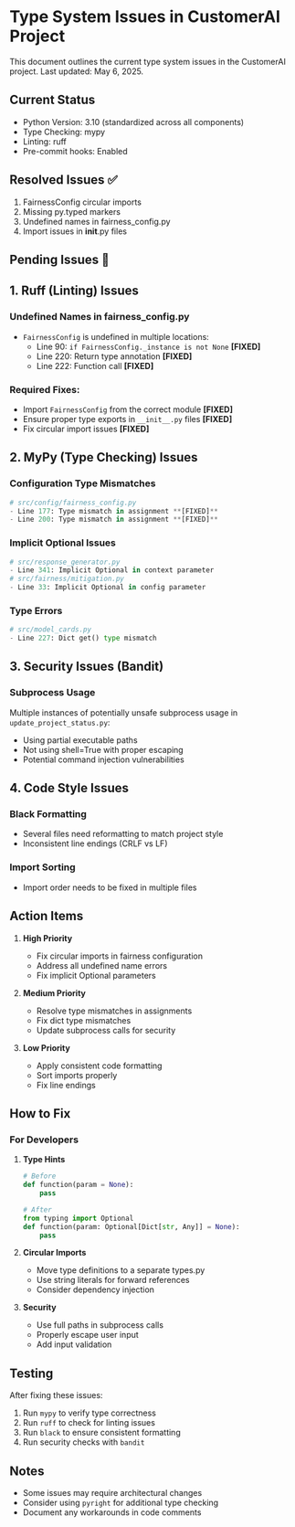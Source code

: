 # Type System Issues in CustomerAI Project

This document outlines the current type system issues in the CustomerAI project. Last updated: May 6, 2025.

## Current Status

- Python Version: 3.10 (standardized across all components)
- Type Checking: mypy
- Linting: ruff
- Pre-commit hooks: Enabled

## Resolved Issues ✅

1. FairnessConfig circular imports
2. Missing py.typed markers
3. Undefined names in fairness_config.py
4. Import issues in __init__.py files

## Pending Issues 🔄


## 1. Ruff (Linting) Issues

### Undefined Names in fairness_config.py
- `FairnessConfig` is undefined in multiple locations:
  - Line 90: `if FairnessConfig._instance is not None` **[FIXED]**
  - Line 220: Return type annotation **[FIXED]**
  - Line 222: Function call **[FIXED]**

### Required Fixes:
- Import `FairnessConfig` from the correct module **[FIXED]**
- Ensure proper type exports in `__init__.py` files **[FIXED]**
- Fix circular import issues **[FIXED]**

## 2. MyPy (Type Checking) Issues

### Configuration Type Mismatches
```python
# src/config/fairness_config.py
- Line 177: Type mismatch in assignment **[FIXED]**
- Line 200: Type mismatch in assignment **[FIXED]**
```

### Implicit Optional Issues
```python
# src/response_generator.py
- Line 341: Implicit Optional in context parameter
# src/fairness/mitigation.py
- Line 33: Implicit Optional in config parameter
```

### Type Errors
```python
# src/model_cards.py
- Line 227: Dict get() type mismatch
```

## 3. Security Issues (Bandit)

### Subprocess Usage
Multiple instances of potentially unsafe subprocess usage in `update_project_status.py`:
- Using partial executable paths
- Not using shell=True with proper escaping
- Potential command injection vulnerabilities

## 4. Code Style Issues

### Black Formatting
- Several files need reformatting to match project style
- Inconsistent line endings (CRLF vs LF)

### Import Sorting
- Import order needs to be fixed in multiple files

## Action Items

1. **High Priority**
   - Fix circular imports in fairness configuration
   - Address all undefined name errors
   - Fix implicit Optional parameters

2. **Medium Priority**
   - Resolve type mismatches in assignments
   - Fix dict type mismatches
   - Update subprocess calls for security

3. **Low Priority**
   - Apply consistent code formatting
   - Sort imports properly
   - Fix line endings

## How to Fix

### For Developers

1. **Type Hints**
   ```python
   # Before
   def function(param = None):
       pass

   # After
   from typing import Optional
   def function(param: Optional[Dict[str, Any]] = None):
       pass
   ```

2. **Circular Imports**
   - Move type definitions to a separate types.py
   - Use string literals for forward references
   - Consider dependency injection

3. **Security**
   - Use full paths in subprocess calls
   - Properly escape user input
   - Add input validation

## Testing

After fixing these issues:
1. Run `mypy` to verify type correctness
2. Run `ruff` to check for linting issues
3. Run `black` to ensure consistent formatting
4. Run security checks with `bandit`

## Notes

- Some issues may require architectural changes
- Consider using `pyright` for additional type checking
- Document any workarounds in code comments
